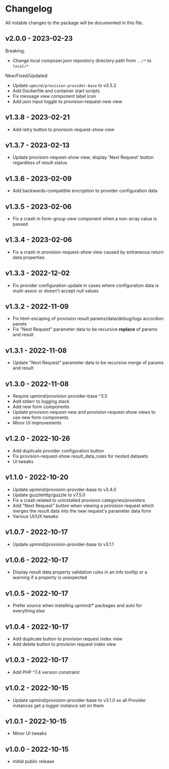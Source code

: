 # Changelog

All notable changes to the package will be documented in this file.

## v2.0.0 - 2023-02-23

Breaking:
- Change local composer.json repository directory path from `../*` to `local/*`

New/Fixed/Updated:
- Update `upmind/provision-provider-base` to v3.5.2
- Add Dockerfile and container start scripts
- Fix message view component label icon
- Add json input toggle to provision-request-new view

## v1.3.8 - 2023-02-21

- Add retry button to provision-request-show view

## v1.3.7 - 2023-02-13

- Update provision-request-show view, display 'Next Request' button regardless of
  result status

## v1.3.6 - 2023-02-09

- Add backwards-compatible encryption to provider configuration data

## v1.3.5 - 2023-02-06

- Fix a crash in form-group view component when a non-array value is passed

## v1.3.4 - 2023-02-06

- Fix a crash in provision-request-show view caused by extraneous return data properties

## v1.3.3 - 2022-12-02

- Fix provider configuration update in cases where configuration data is multi-assoc
  or doesn't accept null values

## v1.3.2 - 2022-11-09

- Fix html-escaping of provision result params/data/debug/logs accordion panels
- Fix "Next Request" parameter data to be recursive **replace** of params and result

## v1.3.1 - 2022-11-08

- Update "Next Request" parameter data to be recursive merge of params and result

## v1.3.0 - 2022-11-08

- Require upmind/provision-provider-base ^3.5
- Add stderr to logging stack
- Add new form components
- Update provision-request-new and provision-request-show views to use new form
  components
- Minor UI improvements

## v1.2.0 - 2022-10-26

- Add duplicate provider configuration button
- Fix provision-request-show result_data_rules for nested datasets
- UI tweaks

## v1.1.0 - 2022-10-20

- Update upmind/provision-provider-base to v3.4.0
- Update guzzlehttp/guzzle to v7.5.0
- Fix a crash related to uninstalled provision categories/providers
- Add "Next Request" button when viewing a provision request which merges the
  result data into the new request's parameter data form
- Various UI/UX tweaks

## v1.0.7 - 2022-10-17

- Update upmind/provision-provider-base to v3.1.1

## v1.0.6 - 2022-10-17

- Display result data property validation rules in an info tooltip or a warning
  if a property is unexpected

## v1.0.5 - 2022-10-17

- Prefer source when installing upmind/* packages and auto for everything else

## v1.0.4 - 2022-10-17

- Add duplicate button to provision request index view
- Add delete button to provision request index view

## v1.0.3 - 2022-10-17

- Add PHP ^7.4 version constraint

## v1.0.2 - 2022-10-15

- Update upmind/provision-provider-base to v3.1.0 so all Provider instances get a
  logger instance set on them

## v1.0.1 - 2022-10-15

- Minor UI tweaks

## v1.0.0 - 2022-10-15

- Initial public release